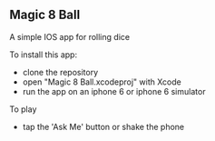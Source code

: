 
## Magic 8 Ball
A simple IOS app for rolling dice

To install this app:

 - clone the repository
 - open "Magic 8 Ball.xcodeproj" with Xcode
 - run the app on an iphone 6 or iphone 6 simulator
 
 To play
 - tap the 'Ask Me' button or shake the phone
